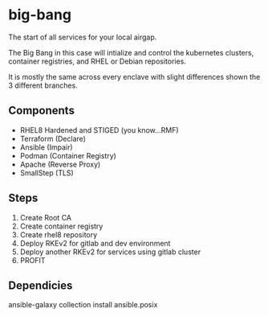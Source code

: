 # big-bang

The start of all services for your local airgap.

The Big Bang in this case will intialize and control the kubernetes clusters, container registries, and RHEL or Debian repositories.

It is mostly the same across every enclave with slight differences shown the 3 different branches.

## Components

- RHEL8 Hardened and STIGED (you know...RMF)
- Terraform (Declare)
- Ansible (Impair)
- Podman (Container Registry)
- Apache (Reverse Proxy)
- SmallStep (TLS)

## Steps

1. Create Root CA
2. Create container registry
3. Create rhel8 repository
4. Deploy RKEv2 for gitlab and dev environment
5. Deploy another RKEv2 for services using gitlab cluster
6. PROFIT



## Dependicies

ansible-galaxy collection install ansible.posix
